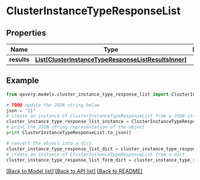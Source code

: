 # ClusterInstanceTypeResponseList


## Properties

Name | Type | Description | Notes
------------ | ------------- | ------------- | -------------
**results** | [**List[ClusterInstanceTypeResponseListResultsInner]**](ClusterInstanceTypeResponseListResultsInner.md) |  | [optional] 

## Example

```python
from qovery.models.cluster_instance_type_response_list import ClusterInstanceTypeResponseList

# TODO update the JSON string below
json = "{}"
# create an instance of ClusterInstanceTypeResponseList from a JSON string
cluster_instance_type_response_list_instance = ClusterInstanceTypeResponseList.from_json(json)
# print the JSON string representation of the object
print ClusterInstanceTypeResponseList.to_json()

# convert the object into a dict
cluster_instance_type_response_list_dict = cluster_instance_type_response_list_instance.to_dict()
# create an instance of ClusterInstanceTypeResponseList from a dict
cluster_instance_type_response_list_form_dict = cluster_instance_type_response_list.from_dict(cluster_instance_type_response_list_dict)
```
[[Back to Model list]](../README.md#documentation-for-models) [[Back to API list]](../README.md#documentation-for-api-endpoints) [[Back to README]](../README.md)


